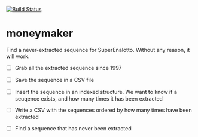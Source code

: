 [![Build Status](https://travis-ci.org/totomz/moneymaker.svg?branch=master)](https://travis-ci.org/totomz/moneymaker)

# moneymaker
Find a never-extracted sequence for SuperEnalotto. Without any reason, it will work. 

- [ ] Grab all the extracted sequence since 1997
- [ ] Save the sequence in a CSV file
- [ ] Insert the sequence in an indexed structure. We want to know if a seuqence exists, and how many times it has been extracted
- [ ] Write a CSV with the sequences ordered by how many times have been extracted
- [ ] Find a sequence that has never been extracted

